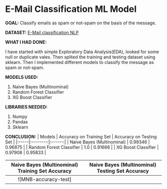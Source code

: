 # E-Mail Classification ML Model

**GOAL:**
Classify emails as spam or not-spam on the basis of the message.

**DATASET:**
[E-Mail classification NLP](https://www.kaggle.com/datatattle/email-classification-nlp)

**WHAT I HAD DONE:**

I have started with simple Exploratory Data Analysis(EDA), looked for some null or duplicate vales. 
Then splited the training and testing dataset using sklearn. 
Then I implemented different models to classify the message as spam or not-spam.

**MODELS USED:**
1. Naive Bayes (Multinominal)
2. Random Forest Classifier
3. XG Boost Classifier

**LIBRARIES NEEDED:**
1. Numpy
2. Pandas
3. Sklearn

**CONCLUSION:**
| Models | Accuracy on Training Set  | Accuracy on Testing Set |
|:-----|:--------:|:------:|
| Naive Bayes (Multinominal) | 0.99346 | 0.96875 |
| Random Forest Classifier | 1.0 | 0.91666 |
| XG Boost Classifier | 0.97908 | 0.95833 |


| Naive Bayes (Multinominal) Training Set Accuracy  | Naive Bayes (Multinominal) Testing Set Accuracy |
|:--------:|:------:|
| ![MNB-accuracy-test]

